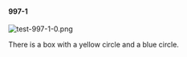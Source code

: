 #### 997-1
![test-997-1-0.png](https://github.com/lil-lab/nlvr/raw/master/nlvr/test/images/4/test-997-1-0.png "test-997-1-0.png")

There is a box with a yellow circle and a blue circle.